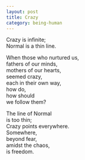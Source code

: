 ```yaml
---
layout: post
title: Crazy
category: being-human
---
```


Crazy is infinite;  
Normal is a thin line.

When those who nurtured us,  
fathers of our minds,  
mothers of our hearts,  
seemed crazy,  
each in their own way,  
how do,  
how should  
we follow them?

The line of Normal  
is too thin;  
Crazy points everywhere.  
Somewhere,  
beyond fear,  
amidst the chaos,  
is freedom.
